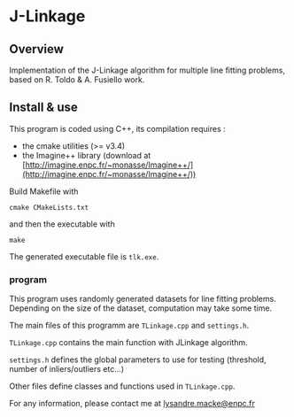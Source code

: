 # J-Linkage

## Overview

Implementation of the J-Linkage algorithm for multiple line fitting problems, based on R. Toldo & A. Fusiello work.

## Install & use

This program is coded using C++, its compilation requires :
- the cmake utilities (>= v3.4)
- the Imagine++ library (download at [http://imagine.enpc.fr/~monasse/Imagine++/](http://imagine.enpc.fr/~monasse/Imagine++/))

Build Makefile with 
```
cmake CMakeLists.txt
```

and then the executable with 
```
make
``` 

The generated executable file is `tlk.exe`.

### program

This program uses randomly generated datasets for line fitting problems. Depending on the size of the dataset, computation may take some time.

The main files of this programm are `TLinkage.cpp` and `settings.h`. 

`TLinkage.cpp` contains the main function with JLinkage algorithm.

`settings.h` defines the global parameters to use for testing (threshold, number of inliers/outliers etc...)

Other files define classes and functions used in `TLinkage.cpp`.





For any information, please contact me at lysandre.macke@enpc.fr
